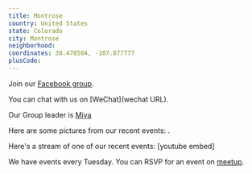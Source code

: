 ```yaml
---
title: Montrose
country: United States
state: Colorado
city: Montrose
neighborhood: 
coordinates: 38.478504, -107.877777
plusCode:
---
```

Join our [Facebook group](https://www.facebook.com/groups/free.code.camp.montrose.co).

You can chat with us on [WeChat](wechat URL).

Our Group leader is [Miya](freecodecamp.org/miya)

Here are some pictures from our recent events:
![]().

Here's a stream of one of our recent events:
[youtube embed]

We have events every Tuesday. You can RSVP for an event on [meetup](meetupurl).
